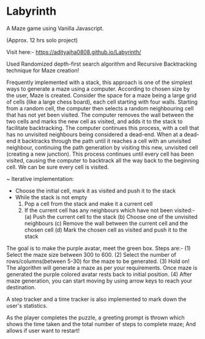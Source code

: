 # Labyrinth

A Maze game using Vanilla Javascript.

(Approx. 12 hrs solo project)

Visit here:- https://adityajha0808.github.io/Labyrinth/

Used Randomized depth-first search algorithm and Recursive Backtracking technique for Maze creation!

Frequently implemented with a stack, this approach is one of the simplest ways to generate a maze using a computer. According to chosen size by the user, Maze is created. Consider the space for a maze being a large grid of cells (like a large chess board), each cell starting with four walls. Starting from a random cell, the computer then selects a random neighbouring cell that has not yet been visited. The computer removes the wall between the two cells and marks the new cell as visited, and adds it to the stack to facilitate backtracking. The computer continues this process, with a cell that has no unvisited neighbours being considered a dead-end. When at a dead-end it backtracks through the path until it reaches a cell with an unvisited neighbour, continuing the path generation by visiting this new, unvisited cell (creating a new junction). This process continues until every cell has been visited, causing the computer to backtrack all the way back to the beginning cell. We can be sure every cell is visited.

~ Iterative implementation:

- Choose the initial cell, mark it as visited and push it to the stack
- While the stack is not empty
    1. Pop a cell from the stack and make it a current cell
    2. If the current cell has any neighbours which have not been visited:-
          (a) Push the current cell to the stack
          (b) Choose one of the unvisited neighbours
          (c) Remove the wall between the current cell and the chosen cell
          (d) Mark the chosen cell as visited and push it to the stack
         
The goal is to make the purple avatar, meet the green box. Steps are:-
        (1) Select the maze size between 300 to 600.
        (2) Select the number of rows/columns(between 5-30) for the maze to be generated.
        (3) Hold on! The algorithm will generate a maze as per your requirements. Once maze is generated the purple colored avatar rests back to initial position.
        (4) After maze generation, you can start moving by using arrow keys to reach your destination.
 
A step tracker and a time tracker is also implemented to mark down the user's statistics.

As the player completes the puzzle, a greeting prompt is thrown which shows the time taken and the total number of steps to complete maze; And allows if user want to restart!
